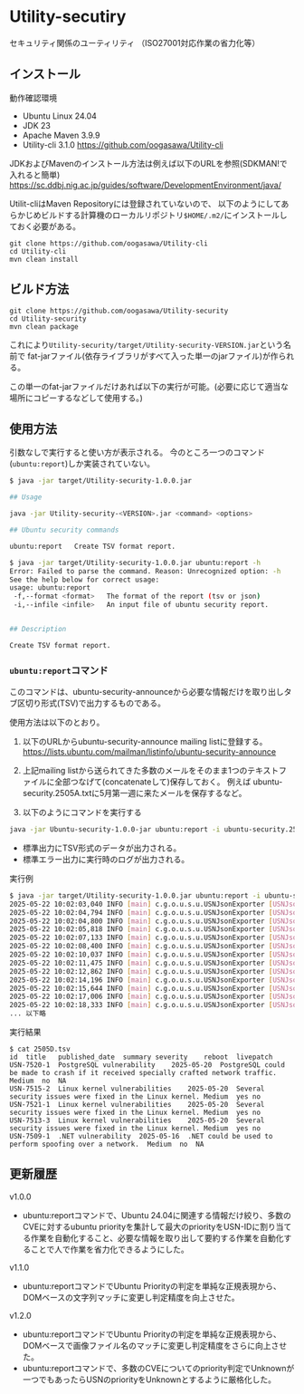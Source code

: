 # Utility-secutiry

セキュリティ関係のユーティリティ
（ISO27001対応作業の省力化等）

## インストール

動作確認環境
- Ubuntu Linux 24.04
- JDK 23
- Apache Maven 3.9.9
- Utility-cli 3.1.0 https://github.com/oogasawa/Utility-cli

JDKおよびMavenのインストール方法は例えば以下のURLを参照(SDKMAN!で入れると簡単)
https://sc.ddbj.nig.ac.jp/guides/software/DevelopmentEnvironment/java/

Utilit-cliはMaven Repositoryには登録されていないので、
以下のようにしてあらかじめビルドする計算機のローカルリポジトリ`$HOME/.m2/`にインストールしておく必要がある。

``` 
git clone https://github.com/oogasawa/Utility-cli
cd Utility-cli
mvn clean install
```

## ビルド方法

``` 
git clone https://github.com/oogasawa/Utility-security
cd Utility-security
mvn clean package
```

これにより`Utility-security/target/Utility-security-VERSION.jar`という名前で
fat-jarファイル(依存ライブラリがすべて入った単一のjarファイル)が作られる。

この単一のfat-jarファイルだけあれば以下の実行が可能。(必要に応じて適当な場所にコピーするなどして使用する。)


## 使用方法

引数なしで実行すると使い方が表示される。
今のところ一つのコマンド(`ubuntu:report`)しか実装されていない。

``` bash
$ java -jar target/Utility-security-1.0.0.jar 

## Usage

java -jar Utility-security-<VERSION>.jar <command> <options>

## Ubuntu security commands

ubuntu:report   Create TSV format report.

$ java -jar target/Utility-security-1.0.0.jar ubuntu:report -h
Error: Failed to parse the command. Reason: Unrecognized option: -h
See the help below for correct usage:
usage: ubuntu:report
 -f,--format <format>   The format of the report (tsv or json)
 -i,--infile <infile>   An input file of ubuntu security report.


## Description

Create TSV format report.
```

### `ubuntu:report`コマンド

このコマンドは、ubuntu-security-announceから必要な情報だけを取り出しタブ区切り形式(TSV)で出力するものである。

使用方法は以下のとおり。

1. 以下のURLからubuntu-security-announce mailing listに登録する。
https://lists.ubuntu.com/mailman/listinfo/ubuntu-security-announce

2. 上記mailing listから送られてきた多数のメールをそのまま1つのテキストファイルに全部つなげて(concatenateして)保存しておく。
例えば ubuntu-security.2505A.txtに5月第一週に来たメールを保存するなど。

3. 以下のようにコマンドを実行する

``` bash
java -jar Ubuntu-security-1.0.0-jar ubuntu:report -i ubuntu-security.2505A.txt | tee ubuntu-security.2505A.tsv
```

- 標準出力にTSV形式のデータが出力される。
- 標準エラー出力に実行時のログが出力される。


実行例

``` bash
$ java -jar target/Utility-security-1.0.0.jar ubuntu:report -i ubuntu-security.2505D.txt | tee 2505D.tsv
2025-05-22 10:02:03,040 INFO [main] c.g.o.u.s.u.USNJsonExporter [USNJsonExporter.java:134] USN-7520-1, PostgreSQL vulnerability, [CVE-2025-4207]
2025-05-22 10:02:04,794 INFO [main] c.g.o.u.s.u.USNJsonExporter [USNJsonExporter.java:219] rawPriority: Medium, CVE-2025-4207
2025-05-22 10:02:04,800 INFO [main] c.g.o.u.s.u.USNJsonExporter [USNJsonExporter.java:139] levels.size() = 1
2025-05-22 10:02:05,818 INFO [main] c.g.o.u.s.u.USNJsonExporter [USNJsonExporter.java:134] USN-7522-1, Linux kernel (Azure, N-Series) vulnerabilities, [CVE-2024-56653, CVE-2024-57932, CVE-2024-54455, CVE-2024-57938, CVE-2024-57896, CVE-2024-53179, CVE-2024-57903, CVE-2025-21640, CVE-2024-56654, CVE-2024-57906, CVE-2024-53690, CVE-2025-21648, CVE-2024-57913, CVE-2025-21655, CVE-2024-57907, CVE-2025-21634, CVE-2024-57926, CVE-2025-21659, CVE-2024-54460, CVE-2024-57898, CVE-2024-56769, CVE-2024-36476, CVE-2025-21938, CVE-2025-21637, CVE-2024-57888, CVE-2024-57901, CVE-2024-57887, CVE-2024-57940, CVE-2024-49571, CVE-2024-57889, CVE-2024-55639, CVE-2024-57899, CVE-2024-56759, CVE-2024-41013, CVE-2024-57895, CVE-2024-57933, CVE-2024-56662, CVE-2024-56767, CVE-2025-21639, CVE-2024-56715, CVE-2024-57883, CVE-2025-21636, CVE-2024-57931, CVE-2025-21642, CVE-2024-53685, CVE-2024-56659, CVE-2025-21971, CVE-2024-56716, CVE-2025-21652, CVE-2024-57792, CVE-2025-21638, CVE-2024-56764, CVE-2024-55916, CVE-2024-57916, CVE-2024-56718, CVE-2024-57929, CVE-2024-57900, CVE-2025-21660, CVE-2024-57879, CVE-2024-56758, CVE-2024-57908, CVE-2025-21664, CVE-2024-56652, CVE-2024-57882, CVE-2024-39282, CVE-2025-21663, CVE-2024-47736, CVE-2024-54193, CVE-2025-21650, CVE-2024-56665, CVE-2024-57793, CVE-2024-58087, CVE-2025-21658, CVE-2025-21643, CVE-2024-54683, CVE-2024-56667, CVE-2024-56664, CVE-2024-56770, CVE-2024-57946, CVE-2024-57904, CVE-2024-56709, CVE-2024-56369, CVE-2024-58237, CVE-2024-57885, CVE-2024-56763, CVE-2024-56657, CVE-2025-21645, CVE-2024-57893, CVE-2025-21631, CVE-2024-57791, CVE-2024-57910, CVE-2024-57902, CVE-2024-57806, CVE-2025-21656, CVE-2024-53125, CVE-2024-56761, CVE-2024-56717, CVE-2024-47408, CVE-2025-21654, CVE-2025-21649, CVE-2024-57807, CVE-2024-56675, CVE-2025-21653, CVE-2024-57897, CVE-2024-53687, CVE-2024-56760, CVE-2025-21635, CVE-2025-21632, CVE-2024-57890, CVE-2025-21647, CVE-2024-57917, CVE-2024-56372, CVE-2024-56656, CVE-2024-57912, CVE-2024-57841, CVE-2025-21953, CVE-2024-56710, CVE-2024-57884, CVE-2024-57804, CVE-2025-21888, CVE-2024-56660, CVE-2024-57805, CVE-2024-57801, CVE-2024-38608, CVE-2024-57945, CVE-2024-55881, CVE-2024-57802, CVE-2024-57892, CVE-2025-21646, CVE-2024-56670, CVE-2025-21651, CVE-2024-57939, CVE-2024-57925, CVE-2024-57911, CVE-2025-21662, CVE-2024-49568]
2025-05-22 10:02:07,133 INFO [main] c.g.o.u.s.u.USNJsonExporter [USNJsonExporter.java:219] rawPriority: High, CVE-2024-56653
2025-05-22 10:02:08,400 INFO [main] c.g.o.u.s.u.USNJsonExporter [USNJsonExporter.java:219] rawPriority: Medium, CVE-2024-57932
2025-05-22 10:02:10,037 INFO [main] c.g.o.u.s.u.USNJsonExporter [USNJsonExporter.java:219] rawPriority: Medium, CVE-2024-54455
2025-05-22 10:02:11,475 INFO [main] c.g.o.u.s.u.USNJsonExporter [USNJsonExporter.java:219] rawPriority: Medium, CVE-2024-57938
2025-05-22 10:02:12,862 INFO [main] c.g.o.u.s.u.USNJsonExporter [USNJsonExporter.java:219] rawPriority: Medium, CVE-2024-57896
2025-05-22 10:02:14,196 INFO [main] c.g.o.u.s.u.USNJsonExporter [USNJsonExporter.java:219] rawPriority: Medium, CVE-2024-53179
2025-05-22 10:02:15,644 INFO [main] c.g.o.u.s.u.USNJsonExporter [USNJsonExporter.java:219] rawPriority: Medium, CVE-2024-57903
2025-05-22 10:02:17,006 INFO [main] c.g.o.u.s.u.USNJsonExporter [USNJsonExporter.java:219] rawPriority: Medium, CVE-2025-21640
2025-05-22 10:02:18,333 INFO [main] c.g.o.u.s.u.USNJsonExporter [USNJsonExporter.java:219] rawPriority: Medium, CVE-2024-56654
... 以下略
```

実行結果

```
$ cat 2505D.tsv 
id	title	published_date	summary	severity	reboot	livepatch
USN-7520-1	PostgreSQL vulnerability	2025-05-20	PostgreSQL could be made to crash if it received specially crafted network traffic.	Medium	no	NA
USN-7515-2	Linux kernel vulnerabilities	2025-05-20	Several security issues were fixed in the Linux kernel.	Medium	yes	no
USN-7521-1	Linux kernel vulnerabilities	2025-05-20	Several security issues were fixed in the Linux kernel.	Medium	yes	no
USN-7513-3	Linux kernel vulnerabilities	2025-05-20	Several security issues were fixed in the Linux kernel.	Medium	yes	no
USN-7509-1	.NET vulnerability	2025-05-16	.NET could be used to perform spoofing over a network.	Medium	no	NA
```


## 更新履歴

v1.0.0
- ubuntu:reportコマンドで、Ubuntu 24.04に関連する情報だけ絞り、多数のCVEに対するubuntu priorityを集計して最大のpriorityをUSN-IDに割り当てる作業を自動化すること、必要な情報を取り出して要約する作業を自動化することで人で作業を省力化できるようにした。

v1.1.0
- ubuntu:reportコマンドでUbuntu Priorityの判定を単純な正規表現から、DOMベースの文字列マッチに変更し判定精度を向上させた。

v1.2.0 
- ubuntu:reportコマンドでUbuntu Priorityの判定を単純な正規表現から、DOMベースで画像ファイル名のマッチに変更し判定精度をさらに向上させた。
- ubuntu:reportコマンドで、多数のCVEについてのpriority判定でUnknownが一つでもあったらUSNのpriorityをUnknownとするように厳格化した。
